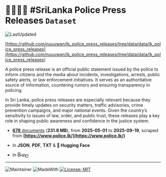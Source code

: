 # 👮‍♂️🇱🇰 #SriLanka Police Press Releases `Dataset`

![LastUpdated](https://img.shields.io/badge/last_updated-2025--09--19_13:08:05-green)

[https://github.com/nuuuwan/lk_police_press_releases/tree/data/data/lk_police_press_releases](https://github.com/nuuuwan/lk_police_press_releases/tree/data/data/lk_police_press_releases)

A police press release is an official public statement issued by the police to inform citizens and the media about incidents, investigations, arrests, public safety alerts, or law enforcement initiatives. It serves as an authoritative source of information, countering rumors and ensuring transparency in policing.

In Sri Lanka, police press releases are especially relevant because they provide timely updates on security matters, traffic advisories, crime prevention campaigns, and major national events. Given the country’s sensitivity to issues of law, order, and public trust, these releases play a key role in shaping public awareness and confidence in the justice system.

- [**678** documents](https://github.com/nuuuwan/lk_police_press_releases/tree/data/data/lk_police_press_releases) (**231.8 MB**), from **2025-05-01** to **2025-09-19**, scraped from **[https://www.police.lk/](https://www.police.lk/)**

- In **JSON**, **PDF**, **TXT** & **🤗 Hugging Face**

- In **සිංහල**


---

![Maintainer](https://img.shields.io/badge/maintainer-nuuuwan-red)
![MadeWith](https://img.shields.io/badge/made_with-python-blue)
[![License: MIT](https://img.shields.io/badge/License-MIT-yellow.svg)](https://opensource.org/licenses/MIT)
